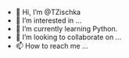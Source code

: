 - 👋 Hi, I’m @TZischka
- 👀 I’m interested in ...
- 🌱 I’m currently learning Python.
- 💞️ I’m looking to collaborate on ...
- 📫 How to reach me ...

<!---
TZischka/TZischka is a ✨ special ✨ repository because its `README.md` (this file) appears on your GitHub profile.
You can click the Preview link to take a look at your changes.
--->
